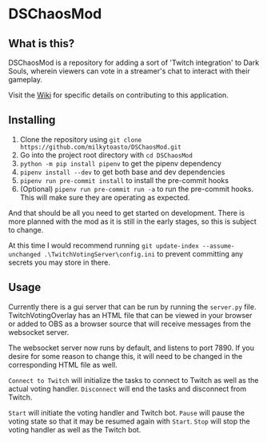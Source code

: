 # DSChaosMod

## What is this?

DSChaosMod is a repository for adding a sort of 'Twitch integration' to Dark Souls, wherein viewers can vote in a streamer's chat to interact with their gameplay.

Visit the [Wiki](https://github.com/milkytoasto/DSChaosMod/wiki) for specific details on contributing to this application.

## Installing

1. Clone the repository using `git clone https://github.com/milkytoasto/DSChaosMod.git`
2. Go into the project root directory with `cd DSChaosMod`
3. `python -m pip install pipenv` to get the pipenv dependency
4. `pipenv install --dev` to get both base and dev dependencies
5. `pipenv run pre-commit install` to install the pre-commit hooks
6. (Optional) `pipenv run pre-commit run -a` to run the pre-commit hooks. This will make sure they are operating as expected.

And that should be all you need to get started on development. There is more planned with the mod as it is still in the early stages, so this is subject to change.

At this time I would recommend running `git update-index --assume-unchanged .\TwitchVotingServer\config.ini` to prevent committing any secrets you may store in there.

## Usage

Currently there is a gui server that can be run by running the `server.py` file. 
TwitchVotingOverlay has an HTML file that can be viewed in your browser or added to OBS as a browser source that will receive messages from the websocket server.

The websocket server now runs by default, and listens to port 7890. If you desire for some reason to change this, it will need to be changed in the corresponding HTML file as well.

`Connect to Twitch` will initialize the tasks to connect to Twitch as well as the actual voting handler.
`Disconnect` will end the tasks and disconnect from Twitch.

`Start` will initiate the voting handler and Twitch bot.
`Pause` will pause the voting state so that it may be resumed again with `Start`.
`Stop` will stop the voting handler as well as the Twitch bot.
